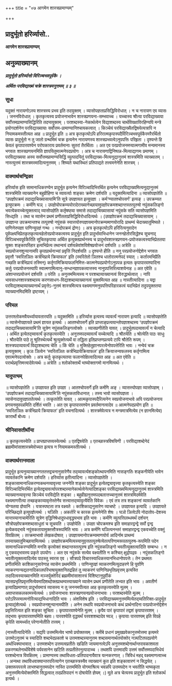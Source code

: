 +++
title = "०७ आगमेन शास्त्रप्रामाण्यम्"

+++


## प्रादुर्भूतो हरिर्व्यासो..

**आगमेन शास्त्रप्रामाण्यम्**

## अनुव्याख्यानम्

***प्रादुर्भूतो हरिर्व्यासो विरिञ्चभवपूर्वकैः ।***

***अर्थितः परविद्याख्यं चक्रे शास्त्रमनुत्तमम् ॥ ३ ॥***

### सुधा

यदुक्तं नारायणोऽस्य शास्त्रस्य प्रभव इति तदयुक्तम् । व्यासोपज्ञताप्रसिद्धिविरोधात् । न च नारायण एव व्यासः । जननविरोधात् । कृतकृत्यस्य प्रयोजनाभावेन शास्त्रप्रणयना-सम्भवाच्च । यच्चास्य श्रौत्या परविद्याख्यया सर्वोत्तमप्रामाण्यसिद्धिरिति तदप्ययुक्तम् । परशब्दस्या-नेकार्थत्वेन विद्याशब्दस्य चार्थविवक्षाविरहिण्यपि मन्त्रे प्रयोगदर्शनेन परविद्याख्यायाः सर्वोत्तम-प्रामाण्यानिश्चायकत्वात् । किञ्चेयं परविद्याख्यैतद्विषयेत्यत्रापि न नियामकमस्तीत्यत आह ॥ प्रादुर्भूत इति ॥ अत्र कृतकृत्योऽपि हरिरात्मकृपास्पदैर्विरिञ्चभवपूर्वकैरमरैरर्थितो व्यासः प्रादुर्भूतो न तु जातो ग्रन्थमिमं चक्र इत्यनेन नारायणस्य शास्त्रप्रभवत्वेऽनुपपत्तिः परिहृता । दृश्यन्ते हि केवलं कृपापारवश्येन परोपकाराय प्रवर्तमानाः सुतरां तैरर्थिताः । अत एव परप्रयोजनमप्यात्मगामीव मन्यमानस्य भगवतः शास्त्रप्रणयनमिति ज्ञापयितुमात्मनेपदप्रयोगः । अत्र च नारायणाद्विनिष्पन्न-मित्याद्यागमः प्रमाणम् । परविद्याख्यया अस्य सर्वोत्तमप्रामाण्यसिद्धिं व्युत्पादयितुं परविद्याख्य-मित्यनूद्यानुत्तमं शास्त्रमिति व्याख्यातम् । नास्त्युत्तमं शास्त्रमस्मादित्यनुत्तमम् । शिष्यते यथास्थितं प्रतिपाद्यते तत्त्वमनेनेति शास्त्रम् ।

### वाक्यार्थचन्द्रिका

हरिर्व्यास इति सामानाधिकरण्येन प्रादुर्भूत इत्यनेन विरिञ्चादिभिरर्थित इत्यनेन परविद्याख्यमित्यनूद्यानुत्तमं शास्त्रमिति व्याख्यानेन बहुव्रीहिणा च व्यावर्त्याः शङ्काः क्रमेण दर्शयति ॥ यदुक्तमित्यादिना ॥ व्यासोपज्ञतेति ॥ ‘उपज्ञोपक्रमं तदाद्याचिख्यासायामि’ति सूत्रे उपज्ञायत इत्युपज्ञा । कर्म‘ण्यातश्चोपसर्ग’ इत्यङ् । उपक्रम्यत इत्युपक्रमः । कर्मणि घञ् । उपज्ञेयोपक्रम्ययोरादेराख्यानेच्छायामुपज्ञोपक्रमशब्दान्तस्तत्पुरुषो नपुंसकलिङ्गो भवत्येकवच्चेत्युक्तत्वाद् व्यासोपज्ञेति कर्तृषष्ठ्या समासे तदाद्याचिख्यासायां नपुंसके सति व्यासोपज्ञमिति सिध्द्यति । तथा च व्यासेन प्रथमं प्रणीतताप्रसिद्धिविरोधादित्यर्थः । (उपज्ञोपक्रमं तदाद्याचिख्यासायाम् । उपज्ञान्त उपक्रमान्तश्च तत्पुरुषो नपुंसकं स्यात्तयोरुपज्ञायमानोपक्रम्यमाणयोरादिः प्राथम्यं चेदाख्यातुमिष्यते । पाणिनेरुपज्ञा पाणिन्युपज्ञं गन्थः । नन्दोपक्रमं द्रोणः) । अत्र कृतकृत्योऽपि हरिरित्यनुवादेन पूर्वपक्ष्यभिप्रेतकृतकृत्यत्वहेतोरप्रयोजकत्वस्य प्रादुर्भूत इति प्रादुर्भावाभिधानेन जननहेतोरसिद्धेश्च सूचनाद् विरिञ्चभवपूर्वकैरिति सूचितकृपाया अर्थित इत्युक्तप्रार्थनस्य च प्रादुर्भावशास्त्रप्रणयन-प्रयोजकत्वस्याभिप्रेततया युक्तः शङ्कापरिहार इत्यभिप्रेत्य तथान्वयं दर्शयन्नेवांशविशेषप्रयोजनं दर्शयति ॥ अत्रेति ॥ स्वप्रयोजनशून्यानामपि कृपाप्रार्थनाभ्यां प्रवृत्तिं निदर्शयति ॥ दृश्यन्ते हीति ॥ ननु परप्रयोजनोद्देशेन भगवतः प्रवृत्तौ ‘स्वरितञितः कर्त्रभिप्राये क्रियाफल’ इति (स्वरितेतो ञितश्च धातोरात्मनेपदं स्यात् । कर्तारमभिप्रैति गच्छति कर्त्रभिप्रायं तस्मिन्) कर्तृगामिक्रियाफलनिमित्त-कात्मनेपदप्रयोगोऽनुपपन्न इत्यतः कृपापारवश्यादिना कर्तुः परप्रयोजनस्यापि स्वात्मगामित्वानु-सन्धानज्ञापकत्वात्तस्य नानुपपत्तिरित्याशयेनाह ॥ अत एवेति ॥ अंशान्तरप्रयोजनं दर्शयति ॥ परेति ॥ अनुत्तममित्यस्य न परशब्दव्याख्यानत्वं विरुद्धार्थत्वात् । नापि भावसाधनशास्त्रशब्दस्य करणसाधन-विद्याशब्दव्याख्यानत्वं युक्तमित्यत आह ॥ नास्तीत्यादिना ॥ यद्वा परविद्याशब्दव्याख्यानार्थं प्रवृत्तेऽ-नुत्तमं शास्त्रमित्यत्र वक्ष्यमाणमनुपपत्तिपरिहारकत्वं यदभिप्रेतं तदुपयुक्ततया व्याख्यानमिदमिति द्रष्टव्यम् ।

### परिमल

उत्तरश्लोकमवैयर्थ्यायावतारयति ॥ यदुक्तमिति ॥ हरिर्व्यास इत्यस्य व्यावर्त्यं नारायण इत्यादि ॥ व्यासोपज्ञतेति ॥ व्यासेनोपज्ञायते प्रथमं ज्ञायत इत्यर्थः । आतश्चोपसर्गे इति प्राप्ताङ्प्रत्ययान्तोपज्ञाशब्दस्य ‘उपज्ञोपक्रमं तदाद्याचिख्यासायामि’ति सूत्रेण नपुंसकलिङ्गत्वोक्तेः । व्यासप्रणीतेति यावत् । प्रादुर्भूतपदव्यावर्त्यं न चेत्यादि । अर्थित इत्येतद्य्वावर्त्यं कृतकृत्यस्येति । अनुत्तमपदव्यावर्त्यं यच्चेत्यादि ॥ श्रौतयेति ॥ श्रोत्येति पाठः साधुः । श्रौतयेति पाठे तु श्रुतिस्थेत्यर्थे श्रुत्युक्तेत्यर्थे वा तद्धिता इतिप्राप्तणप्रत्यये टापि श्रौतेति रूपम् । शास्त्रपदव्यावर्त्यं विद्याशब्दस्य चेति ॥ किं चेति ॥ मुक्तिहेतुज्ञानपरत्वेनोपपत्तेरिति भावः । नन्वेवं चक्र इत्ययुक्तम् । कृञः ञित्वेन ‘स्वरितञितः कर्त्रभिप्रायेक्रियाफल’ इति क्रियाजन्यफलस्य कर्तृगामित्व एवात्मनेपदत्वोक्तेः । अत्र कर्तुः कृतकृत्यतया फलानपेक्षित्वादित्यत आह ॥ अत एवेति ॥ परार्थप्रवृत्तिमत्त्वादेवेत्यर्थः ॥ अत्रेति ॥ श्लोकोक्तार्थे भाष्योक्तागमो मानमित्यर्थः ।

### यादुपत्यम्

॥ व्यासोपज्ञतेति ॥ उपज्ञायत इति उपज्ञा । आतश्चोपसर्गे इति कर्मणि अङ् । व्यासस्योपज्ञा व्यासोपज्ञम् । ‘उपज्ञोपक्रमं तदाद्याचिख्यासायामि’ति नपुंसकताविधानात् । तस्य भावो व्यासोपज्ञता । व्यासेनादावुपज्ञाततेत्यर्थः । तत्कृततेति यावत् । आत्मकृपास्पदैरित्यनेन स्वप्रयोजनाभावे अपि परप्रयोजनाय प्रणयनमुपपन्नमिति दर्शितं भवति । अत एव कृपापारवश्येन प्रवर्तमानत्वादेव ॥ आत्मनेपदप्रयोग इति ॥ ‘स्वरितञितः कर्त्रभिप्राये क्रियाफल’ इति वचनादित्यर्थः । शास्त्रमेवेत्यत्र न मन्त्रमात्रमित्येव (न ज्ञानमित्येव) कारार्थो बोध्यः ।

### श्रीनिवासतीर्थीया

॥ कृतकृत्यस्येति ॥ प्राप्तप्राप्तव्यस्येत्यर्थः ॥ एतद्विषयेति ॥ एतच्छास्त्रविषयिणी । परविद्याशब्देनेदं ब्रह्ममीमांसाशास्त्रमेवोच्यत इत्यत्र न नियामकमस्तीत्यर्थः ।

### वाक्यार्थरत्नमाला

प्रादुर्भूत इत्यनुव्याख्यानगततत्तद्वचनानुसारेणैव तद्य्वावर्त्यशङ्कोत्थापनमिति नासङ्गतिः शङ्कनीयेति भावेन व्यावर्तकानि क्रमेण दर्शयति । हरिर्व्यास इतीत्यादिना । व्यासोपज्ञतेति । शङ्कासामानाधिकरण्यकथनव्यावृत्त्या जननेति शङ्का प्रादुर्भुत इत्येतद्व्यावृत्त्या कृतकृत्यस्येति शङ्का विरिञ्चादिभिरर्थित इत्येतद्व्यावर्त्यापरशब्दस्यानेकार्थत्वेनेत्यादिशङ्का परविद्याख्यमित्यनूद्यानुत्तमं शास्त्रमिति व्याख्यानव्यावृत्त्या किञ्चेयं परविद्येति शङ्का । बहुव्रीह्यनुत्तमपदबलात्तच्चानुत्तमं शास्त्रमिदमेवेति वक्ष्यमाणरीत्या तच्छङ्काव्यावृत्तेस्तेनैव सत्त्वात्तद्य्वावृत्यैवेति विवेकः । एवं तत्र तत्र शङ्कानां व्यावर्तकानि योग्यतया ज्ञेयानि । यत्रास्पष्टता तत्र वक्ष्यते । काशिकाद्यनुसारेण व्याचष्टे । उपज्ञायत इत्यादि । उपज्ञायते परिच्छिद्यते इत्युपज्ञेत्यर्थः । घञिति । अकर्तरि च कारक इत्यनेनेति शेषः । घञो ञित्वेऽपि नोदातोप-देशस्य मान्तस्यानाचामेरिति सूत्रेण वृद्धिनिषेधादुपधावृद्ध्यभाव इति भावः । कर्मणि व्युत्पत्तिलब्धमर्थं दर्शयन् सौत्रोपज्ञोपक्रमशब्दसाधुतां च सूचयति । उपज्ञेयेति । उपज्ञा चोपक्रमश्च इति समाहारद्वन्द्वे सर्वो द्वन्द्व इत्येकवद्भावे नपुंसकतायामुक्तसौत्ररूपमिति भावः । अत्र कर्मणि घञित्यनन्तरं समाहारद्वन्द्व एकवच्चेति वक्तुं विवक्षितम् । तत्क्रमाभावो लेखकदोषात् । उपज्ञायमानोपक्रम्यमाणयोर्य आदिर्नाम प्राथम्यं तस्याख्यातुमिच्छायामित्यर्थः । उपज्ञोपक्रममित्यस्यानुवृत्ततत्पुरुषेत्येतत्परिणामरूपतत्पुरुष-रूपमिति पदेन सामानाधिकरण्यमिति मनसि कृत्वोक्तं शब्दान्तस्तत्पुरुष इति नपुंसकलिङ्गो भवतीत्युक्तत्वादिति सम्बन्धः । न तु एकवद्भावस्य प्रकृते उपयोगः । अत एव नपुंसके सत्येव वक्ष्यतीति न कश्चित् क्षुद्रोपद्रवः । नपुंसकलिङ्गो भवतीत्युक्तत्वादित्येव पाठस्तु स्वरस एव । सौत्रपदे विचारस्याधिकस्यानभिधानोपपत्तेः। तेन प्रथमतः प्रणीतमिति काशिकानुसारेणाह व्यासेन प्रथममिति । पाणिन्युपज्ञं व्याकरणमित्युदाहरणे हि पूर्वाणि व्याकरणान्यद्यतनादिकालपरिभाषायुक्तानितद्रहितं तु व्याकरणं पाणिनिप्रभृतिप्रवृत्तम् इत्यस्ति तदादित्वस्याख्यानमिति मञ्जर्युक्तेरिदं ब्रह्ममीमांसाशास्त्रं विशिष्टानुपूर्वीकं व्यासप्रभृतिप्रवृत्तमित्येवमादिशब्दोक्तप्राथम्यस्याख्याने व्यासेन प्रथमं प्रणीतेति लभ्यत इति भावः । अवतीर्ण इत्यादिप्रमाणात् प्रादुर्भावमात्रं व्यासस्य न तु जननमपीत्यत आह कृतकृत्यस्येति मूलम् । अवाप्तसकलकामस्येत्यर्थः । प्रयोजनाभावः शास्त्रप्रणयनप्रयोजनाभावः । परशब्दस्येति मूलम् । परोऽरिपरमात्मनोरित्याद्यभिधानादिति भावः । अंशविशेष इति । परविद्याख्यमनुत्तममित्येतद्य्वतिरिक्त-प्रादुर्भूत इत्याद्यंशेत्यर्थः । स्वप्रयोजनशून्यानामपीति । अनेन तथापि स्वप्रयोजनाभावे कथं प्रार्थनादिना परप्रयोजनोद्देशेन प्रवृत्तिरित्यत इति शङ्का सूचिता । कृपापारवश्येनेति मूलम् । कृपैव पारं कृपापारं तद्वशं कृपापारवशम् । तद्भावः कृपापारवश्यमिति बहवः। पारवश्येति वृद्ध्यर्थं परवशशब्दादेव ष्यञ् । कृपायाः पारवश्यम् इति विग्रहे कृपेति सामर्थ्यात् परेणान्वेतीति तत्त्वम् ।

(नास्तीत्यादिनेति । यद्यपि उत्तममित्येव भाष्ये प्रयोक्तव्यम् । क्लीबे प्रधानं प्रमुखप्रवेकानुत्तमोत्तमा इत्यमरे उत्तमोऽनुत्तमं च स्यादिति शब्दभेदप्रकाशे च उत्तमशब्दस्यानुत्तम शब्दसमानार्थतयोक्तेर् नञ्घटितपदप्रयोगे अर्थाधिक्याभावात् । उत्तमशब्देन उत्तमत्वप्रतीतेः खडिति जायमानत्वेऽपि अनुत्तमशब्देनार्थान्तरावकाशवता प्रकरणबलेनार्थविशेषे पर्यवसानेन खटिति तत्प्रतीतेरनुत्पादाच्च । तथशपि उत्तमादपि उत्तमं सर्वोत्तमपदाभिधेयं परशब्देनात्र विवक्षितम् । प्रामाण्यस्य तथाविधता-प्रतिपादनायैवात्र यत्नकरणात् । त्रिविधं महद् वक्ष्यमाणत्वाच्च । अन्यथा तथाविधवाक्यान्तरपरित्यागेन एतच्छास्त्रस्यैव व्याख्यानं कुत इति शङ्कावारणं न सिद्ध्येत् । उक्तरूपपरत्वे लाभश्चानुत्तमपदेन नास्ति उत्तममिति योगमाश्रित्य भवन्नपि उत्तमपदेन न भवतीति भाष्यकृता अनुत्तममित्येवोक्तमिति सिद्धत्वात् तदप्रतिपादनं न दोषायेति ज्ञेयम् ।) मूले अत्र चेत्यस्य प्रादुर्भूत इति श्लोकार्थ इत्यर्थः ।

